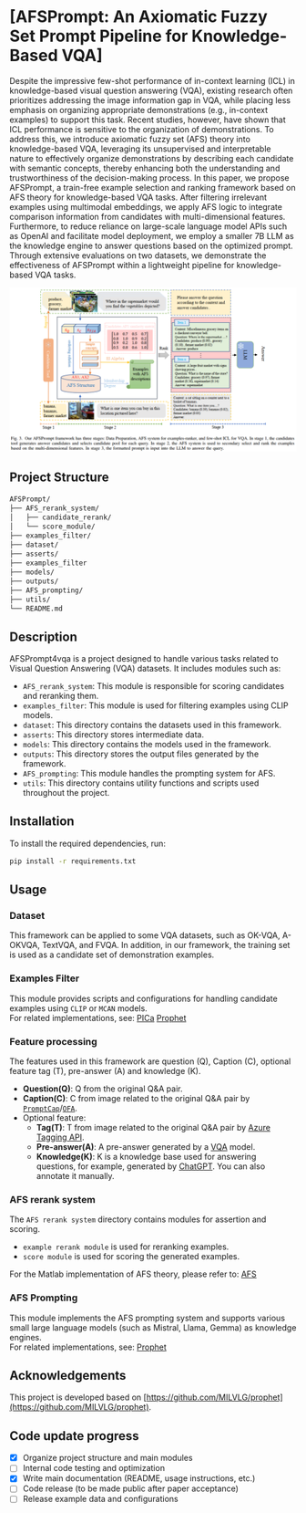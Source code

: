 # [AFSPrompt: An Axiomatic Fuzzy Set Prompt Pipeline for Knowledge-Based VQA]
Despite the impressive few-shot performance of in-context learning (ICL) in knowledge-based visual question answering (VQA), existing research often prioritizes addressing the image information gap in VQA, while placing less emphasis on organizing appropriate demonstrations (e.g., in-context examples) to support this task. 
Recent studies, however, have shown that ICL performance is sensitive to the organization of demonstrations. To address this, we introduce axiomatic fuzzy set (AFS) theory into knowledge-based VQA, leveraging its unsupervised and interpretable nature to effectively organize demonstrations by describing each candidate with semantic concepts,
thereby enhancing both the understanding and trustworthiness of the decision-making process. In this paper, we propose AFSPrompt, a train-free example selection and ranking framework based on AFS theory for knowledge-based VQA tasks. After filtering irrelevant examples using multimodal embeddings, we apply AFS logic to integrate comparison information from candidates with multi-dimensional features. Furthermore, to reduce reliance on large-scale language model APIs such as OpenAI and facilitate model deployment, we employ a smaller 7B LLM as the knowledge engine to answer questions based on the optimized prompt. Through extensive evaluations on two datasets, we demonstrate the effectiveness of AFSPrompt within a lightweight pipeline for knowledge-based VQA tasks. 

![AFSPrompt](./docs/afsprompt.png)
## Project Structure
```plantuml
AFSPrompt/
├── AFS_rerank_system/
│   ├── candidate_rerank/
│   └── score_module/
├── examples_filter/
├── dataset/
├── asserts/
├── examples_filter
├── models/
├── outputs/
├── AFS_prompting/
├── utils/
└── README.md
```
## Description

AFSPrompt4vqa is a project designed to handle various tasks related to Visual Question Answering (VQA) datasets. It includes modules such as:
- `AFS_rerank_system`: This module is responsible for scoring candidates and reranking them.
- `examples_filter`: This module is used for filtering examples using CLIP models.
- `dataset`: This directory contains the datasets used in this framework.
- `asserts`: This directory stores intermediate data.
- `models`: This directory contains the models used in the framework.
- `outputs`: This directory stores the output files generated by the framework.
- `AFS_prompting`: This module handles the prompting system for AFS.
- `utils`: This directory contains utility functions and scripts used throughout the project.

## Installation

To install the required dependencies, run:

```bash
pip install -r requirements.txt
```
## Usage

### Dataset
This framework can be applied to some VQA datasets, such as OK-VQA, A-OKVQA, TextVQA, and FVQA.
In addition, in our framework, the training set is used as a candidate set of demonstration examples.

### Examples Filter
This module provides scripts and configurations for handling candidate examples using `CLIP` or `MCAN` models.  
For related implementations, see: [PICa](https://github.com/microsoft/PICa) [Prophet](https://github.com/MILVLG/prophet)

### Feature processing
The features used in this framework are question (Q), Caption (C), optional feature tag (T), pre-answer (A) and knowledge (K).
- **Question(Q)**: Q from the original Q&A pair.
- **Caption(C)**: C from image related to the original Q&A pair by [`PromptCap`](https://huggingface.co/tifa-benchmark/promptcap-coco-vqa)/[`OFA`](https://github.com/OFA-Sys/OFA).
- Optional feature:
  - **Tag(T)**: T from image related to the original Q&A pair by [Azure Tagging API](https://learn.microsoft.com/en-us/azure/ai-services/computer-vision/concept-tagging-images).
  - **Pre-answer(A)**: A pre-answer generated by a [VQA](https://github.com/MILVLG/prophet) model.
  - **Knowledge(K)**: K is a knowledge base used for answering questions, for example, generated by [ChatGPT](https://openai.com/index/chatgpt/). You can also annotate it manually.

### AFS rerank system
The `AFS rerank system` directory contains modules for assertion and scoring. 
- `example rerank module` is used for reranking examples.
- `score module` is used for scoring the generated examples.

For the Matlab implementation of AFS theory, please refer to: [AFS](https://github.com/xdliuafs/AFS)

### AFS Prompting
This module implements the AFS prompting system and supports various small large language models (such as Mistral, Llama, Gemma) as knowledge engines.  
For related implementations, see: [Prophet](https://github.com/MILVLG/prophet)

## Acknowledgements
This project is developed based on [https://github.com/MILVLG/prophet](https://github.com/MILVLG/prophet).

## Code update progress
- [x] Organize project structure and main modules
- [ ] Internal code testing and optimization
- [x] Write main documentation (README, usage instructions, etc.)
- [ ] Code release (to be made public after paper acceptance)
- [ ] Release example data and configurations

```bibte

```





